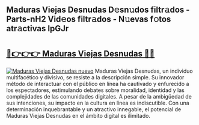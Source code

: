 ## Maduras Viejas Desnudas D𝚎sn𝚞dos filtr𝚊dos - Parts-nH2 Vid𝚎os filtr𝚊dos - N𝚞evas f𝚘tos atr𝚊ctivas lpGJr

# <h2><a href="http://mb1yxf.tromn.icu/?c=Maduras+Viejas+Desnudas">🔗👉👉👉 Maduras Viejas Desnudas 🔗🔗</a></h2>

[![Maduras Viejas Desnudas nuevo](https://i.imgur.com/pEAQMta.gif)](http://mb1yxf.tromn.icu/?c=Maduras+Viejas+Desnudas)
Maduras Viejas Desnudas, un individuo multifacético y divisivo, se resiste a la descripción simple. Su innovador método de interactuar con el público en línea ha cautivado y enfurecido a los espectadores, estimulando debates sobre moralidad, identidad y las complejidades de las comunidades digitales. A pesar de la ambigüedad de sus intenciones, su impacto en la cultura en línea es indiscutible. Con una determinación inquebrantable y un atractivo innegable, el potencial de Maduras Viejas Desnudas en el ámbito digital es ilimitado.
